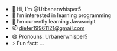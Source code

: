 - 👋 Hi, I’m @Urbanerwhisper5
- 👀 I’m interested in learning programming
- 🌱 I’m currently learning Javascript
- 📫 diefer19961121@gmail.com
- 😄 Pronouns: Urbanerwhisper5
- ⚡ Fun fact: ...

<!---
Urbanerwhisper5/Urbanerwhisper5 is a ✨ special ✨ repository because its `README.md` (this file) appears on your GitHub profile.
You can click the Preview link to take a look at your changes.
--->
